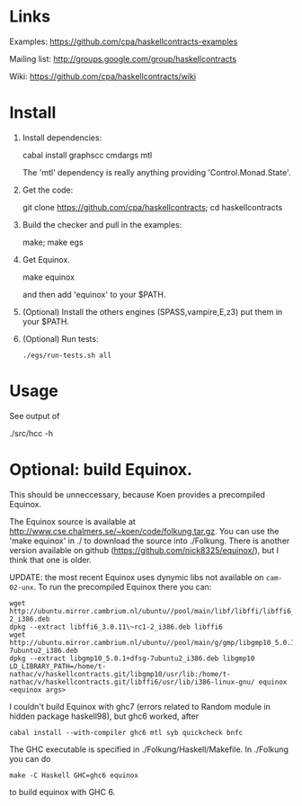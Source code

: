 # Links

Examples: https://github.com/cpa/haskellcontracts-examples

Mailing list: http://groups.google.com/group/haskellcontracts

Wiki: https://github.com/cpa/haskellcontracts/wiki

# Install

1. Install dependencies:

      cabal install graphscc cmdargs mtl

   The 'mtl' dependency is really anything providing
   'Control.Monad.State'.

1. Get the code:

      git clone https://github.com/cpa/haskellcontracts; cd haskellcontracts

1. Build the checker and pull in the examples:

      make; make egs

1. Get Equinox.

      make equinox

   and then add 'equinox' to your $PATH.

1. (Optional) Install the others engines (SPASS,vampire,E,z3) put them
in your $PATH.

1. (Optional) Run tests:

       ./egs/run-tests.sh all

# Usage

See output of

  ./src/hcc -h

# Optional: build Equinox.

This should be unneccessary, because Koen provides a precompiled
Equinox.

The Equinox source is available at
http://www.cse.chalmers.se/~koen/code/folkung.tar.gz.  You can use the
'make equinox' in ./ to download the source into
./Folkung.  There is another version available on github
(https://github.com/nick8325/equinox/), but I think that one is older.

UPDATE: the most recent Equinox uses dynymic libs not available on `cam-02-unx`.
To run the precompiled Equinox there you can:

    wget http://ubuntu.mirror.cambrium.nl/ubuntu//pool/main/libf/libffi/libffi6_3.0.11~rc1-2_i386.deb
    dpkg --extract libffi6_3.0.11\~rc1-2_i386.deb libffi6
    wget http://ubuntu.mirror.cambrium.nl/ubuntu//pool/main/g/gmp/libgmp10_5.0.1+dfsg-7ubuntu2_i386.deb
    dpkg --extract libgmp10_5.0.1+dfsg-7ubuntu2_i386.deb libgmp10
    LD_LIBRARY_PATH=/home/t-nathac/v/haskellcontracts.git/libgmp10/usr/lib:/home/t-nathac/v/haskellcontracts.git/libffi6/usr/lib/i386-linux-gnu/ equinox <equinox args>

I couldn't build Equinox with ghc7 (errors related to Random module in
hidden package haskell98), but ghc6 worked, after

    cabal install --with-compiler ghc6 mtl syb quickcheck bnfc

The GHC executable is specified in ./Folkung/Haskell/Makefile.  In ./Folkung you can do

    make -C Haskell GHC=ghc6 equinox

to build equinox with GHC 6.